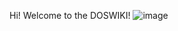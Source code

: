 Hi! Welcome to the DOSWIKI!
![image](https://github.com/ProgrammingBcozImBored/DOSBOX/assets/170756034/d334b445-304c-4c35-a118-2eeafbfeeaad)
